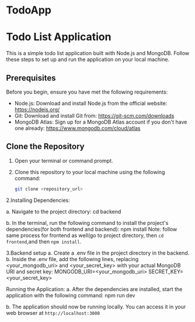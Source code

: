 # TodoApp

# Todo List Application
This is a simple todo list application built with Node.js and MongoDB. Follow these steps to set up and run the application on your local machine.

## Prerequisites
Before you begin, ensure you have met the following requirements:

- Node.js: Download and install Node.js from the official website: https://nodejs.org/
- Git: Download and install Git from: https://git-scm.com/downloads
- MongoDB Atlas: Sign up for a MongoDB Atlas account if you don't have one already: https://www.mongodb.com/cloud/atlas

## Clone the Repository
1. Open your terminal or command prompt.

2. Clone this repository to your local machine using the following command:
   ```bash
   git clone <repository_url>

2.Installing Dependencies:

a.	Navigate to the project directory:
		cd backend
				
b.	In the terminal, run the following command to install the project's dependencies(for both frontend and backend):
		npm install
Note: follow same process for frontend as well(go to project directory, then `cd frontend`,and then `npm install`.

3.Backend setup
a. Create a .env file in the project directory in the backend.
b. Inside the .env file, add the following lines, replacing <your_mongodb_uri> and <your_secret_key> with           your actual MongoDB URI and secret key:
				MONGODB_URI=<your_mongodb_uri>
				SECRET_KEY=<your_secret_key>



Running the Application:
a.	After the dependencies are installed, start the application with the following command:
		npm run dev

b.	The application should now be running locally. You can access it in your web browser at `http://localhost:3000`

